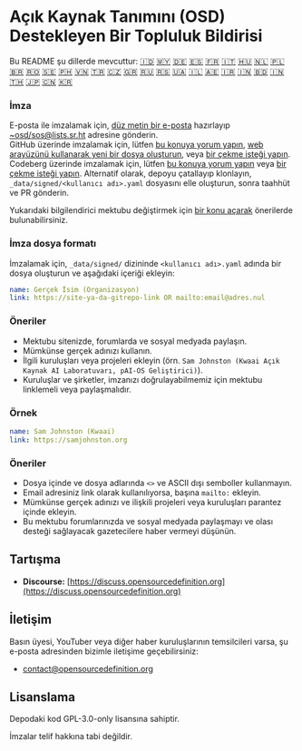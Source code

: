 # Açık Kaynak Tanımını (OSD) Destekleyen Bir Topluluk Bildirisi

Bu README şu dillerde mevcuttur:
[🇮🇩](README_ID.md)
[🇲🇾](README_MS.md)
[🇩🇪](README_DE.md)
[🇪🇸](README_ES.md)
[🇫🇷](README_FR.md)
[🇮🇹](README_IT.md)
[🇭🇺](README_HU.md)
[🇳🇱](README_NL.md)
[🇵🇱](README_PL.md)
[🇧🇷](README_PT-BR.md)
[🇷🇴](README_RO.md)
[🇸🇪](README_SV.md)
[🇵🇭](README_TL.md)
[🇻🇳](README_VI.md)
[🇹🇷](README_TR.md)
[🇨🇿](README_CS.md)
[🇬🇷](README_EL.md)
[🇷🇺](README_RU.md)
[🇷🇸](README_SR.md)
[🇺🇦](README_UK.md)
[🇮🇱](README_HE.md)
[🇦🇪](README_AR.md)
[🇮🇷](README_FA.md)
[🇮🇳](README_HI.md)
[🇧🇩](README_BN.md)
[🇮🇳](README_TA.md)
[🇹🇭](README_TH.md)
[🇯🇵](README_JA.md)
[🇨🇳](README_ZH-CN.md)
[🇰🇷](README_KO.md)

### İmza

E-posta ile imzalamak için, [düz metin bir e-posta](https://useplaintext.email/) hazırlayıp [~osd/sos@lists.sr.ht](mailto:~osd/sos@lists.sr.ht) adresine gönderin.  
GitHub üzerinde imzalamak için, lütfen [bu konuya yorum yapın](https://github.com/OpenSourceDefinition/sos/issues/1), [web arayüzünü kullanarak yeni bir dosya oluşturun](https://github.com/OpenSourceDefinition/sos/new/main/_data/signed), veya [bir çekme isteği yapın](https://github.com/OpenSourceDefinition/sos/pulls).
Codeberg üzerinde imzalamak için, lütfen [bu konuya yorum yapın](https://codeberg.org/osd/sos/issues/1) veya [bir çekme isteği yapın](https://codeberg.org/osd/sos/pulls).
Alternatif olarak, depoyu çatallayıp klonlayın, `_data/signed/<kullanıcı adı>.yaml` dosyasını elle oluşturun, sonra taahhüt ve PR gönderin.

Yukarıdaki bilgilendirici mektubu değiştirmek için [bir konu açarak](https://codeberg.org/osd/sos/issues) önerilerde bulunabilirsiniz.

### İmza dosya formatı

İmzalamak için, `_data/signed/` dizininde `<kullanıcı adı>.yaml` adında bir dosya oluşturun ve aşağıdaki içeriği ekleyin:

```yaml
name: Gerçek İsim (Organizasyon)
link: https://site-ya-da-gitrepo-link OR mailto:email@adres.nul
```

### Öneriler
- Mektubu sitenizde, forumlarda ve sosyal medyada paylaşın.
- Mümkünse gerçek adınızı kullanın.
- İlgili kuruluşları veya projeleri ekleyin (örn. `Sam Johnston (Kwaai Açık Kaynak AI Laboratuvarı, pAI-OS Geliştirici)`).
- Kuruluşlar ve şirketler, imzanızı doğrulayabilmemiz için mektubu linklemeli veya paylaşmalıdır.

### Örnek

```yaml
name: Sam Johnston (Kwaai)
link: https://samjohnston.org
```

### Öneriler

- Dosya içinde ve dosya adlarında `<>` ve ASCII dışı semboller kullanmayın.
- Email adresiniz link olarak kullanılıyorsa, başına `mailto:` ekleyin.
- Mümkünse gerçek adınızı ve ilişkili projeleri veya kuruluşları parantez içinde ekleyin.
- Bu mektubu forumlarınızda ve sosyal medyada paylaşmayı ve olası desteği sağlayacak gazetecilere haber vermeyi düşünün.

## Tartışma

- **Discourse:** [https://discuss.opensourcedefinition.org](https://discuss.opensourcedefinition.org)

## İletişim
Basın üyesi, YouTuber veya diğer haber kuruluşlarının temsilcileri varsa, şu e-posta adresinden bizimle iletişime geçebilirsiniz:
- [contact@opensourcedefinition.org](mailto:contact@opensourcedefinition.org)

## Lisanslama
Depodaki kod GPL-3.0-only lisansına sahiptir.

İmzalar telif hakkına tabi değildir.
